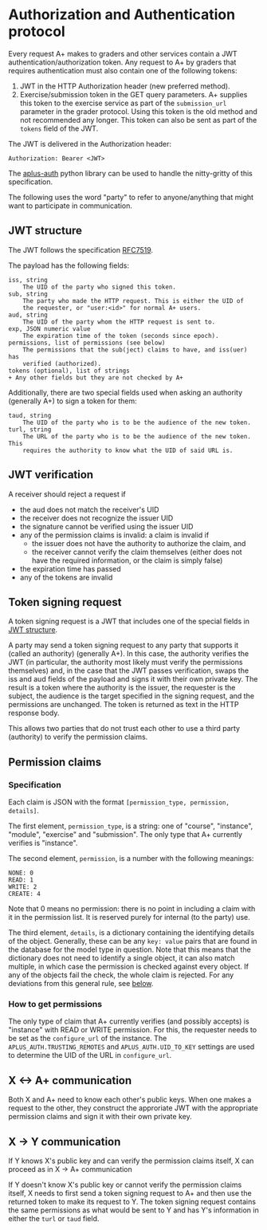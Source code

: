# Authorization and Authentication protocol

Every request A+ makes to graders and other services contain a JWT
authentication/authorization token. Any request to A+ by graders that requires
authentication must also contain one of the following tokens:
1. JWT in the HTTP Authorization header (new preferred method).
1. Exercise/submission token in the GET query parameters.
   A+ supplies this token to the exercise service as part of the `submission_url` parameter in the grader protocol.
   Using this token is the old method and not recommended any longer.
   This token can also be sent as part of the `tokens` field of the JWT.

The JWT is delivered in the Authorization header:

    Authorization: Bearer <JWT>

The [aplus-auth][aplus-auth-git] python library can be used to
handle the nitty-gritty of this specification.

The following uses the word "party" to refer to anyone/anything that might want
to participate in communication.

## JWT structure

The JWT follows the specification [RFC7519](https://datatracker.ietf.org/doc/html/rfc7519).

The payload has the following fields:

    iss, string
        The UID of the party who signed this token.
    sub, string
        The party who made the HTTP request. This is either the UID of
        the requester, or "user:<id>" for normal A+ users.
    aud, string
        The UID of the party whom the HTTP request is sent to.
    exp, JSON numeric value
        The expiration time of the token (seconds since epoch).
    permissions, list of permissions (see below)
        The permissions that the sub(ject) claims to have, and iss(uer) has
        verified (authorized).
    tokens (optional), list of strings
    + Any other fields but they are not checked by A+

Additionally, there are two special fields used when asking an authority
(generally A+) to sign a token for them:

    taud, string
        The UID of the party who is to be the audience of the new token.
    turl, string
        The URL of the party who is to be the audience of the new token. This
        requires the authority to know what the UID of said URL is.

## JWT verification

A receiver should reject a request if

- the aud does not match the receiver's UID
- the receiver does not recognize the issuer UID
- the signature cannot be verified using the issuer UID
- any of the permission claims is invalid: a claim is invalid if
    - the issuer does not have the authority to authorize the claim, and
    - the receiver cannot verify the claim themselves (either does not
    have the required information, or the claim is simply false)
- the expiration time has passed
- any of the tokens are invalid

## Token signing request

A token signing request is a JWT that includes one of the special fields in
[JWT structure](#JWT-structure).

A party may send a token signing request to any party that supports it (called
an authority) (generally A+). In this case, the authority verifies the JWT
(in particular, the authority most likely must verify the permissions themselves)
and, in the case that the JWT passes verification, swaps the iss and aud fields
of the payload and signs it with their own private key. The result is a token
where the authority is the issuer, the requester is the subject, the audience
is the target specified in the signing request, and the permissions are
unchanged. The token is returned as text in the HTTP response body.

This allows two parties that do not trust each other to use a third party
(authority) to verify the permission claims.

## Permission claims

### Specification

Each claim is JSON with the format `[permission_type, permission, details]`.

The first element, `permission_type`, is a string: one of "course", "instance",
"module", "exercise" and "submission". The only type that A+ currently verifies
is "instance".

The second element, `permission`, is a number with the following meanings:

    NONE: 0
    READ: 1
    WRITE: 2
    CREATE: 4

Note that 0 means no permission: there is no point in including a claim with
it in the permission list. It is reserved purely for internal (to the party)
use.

The third element, `details`, is a dictionary containing the identifying
details of the object. Generally, these can be any `key: value` pairs that are
found in the database for the model type in question. Note that this means that
the dictionary does not need to identify a single object, it can also match
multiple, in which case the permission is checked against every object. If any
of the objects fail the check, the whole claim is rejected. For any deviations
from this general rule, see [below](#How-to-get-permissions).

### How to get permissions

The only type of claim that A+ currently verifies (and possibly accepts) is
"instance" with READ or WRITE permission. For this, the requester needs to be
set as the `configure_url` of the instance. The `APLUS_AUTH.TRUSTING_REMOTES` and
`APLUS_AUTH.UID_TO_KEY` settings are used to determine the UID of the URL
in `configure_url`.

## X <-> A+ communication

Both X and A+ need to know each other's public keys. When one makes a request to
the other, they construct the approriate JWT with the appropriate permission
claims and sign it with their own private key.

## X -> Y communication

If Y knows X's public key and can verify the permission claims itself, X can
proceed as in X -> A+ communication

If Y doesn't know X's public key or cannot verify the permission claims itself,
X needs to first send a token signing request to A+ and then use the returned
token to make its request to Y. The token signing request contains the same
permissions as what would be sent to Y and has Y's information in either the
`turl` or `taud` field.


[aplus-auth-git]: https://github.com/apluslms/aplus-auth
